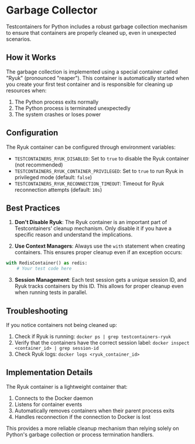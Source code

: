 # Garbage Collector

Testcontainers for Python includes a robust garbage collection mechanism to ensure that containers are properly cleaned up, even in unexpected scenarios.

## How it Works

The garbage collection is implemented using a special container called "Ryuk" (pronounced "reaper"). This container is automatically started when you create your first test container and is responsible for cleaning up resources when:

1. The Python process exits normally
2. The Python process is terminated unexpectedly
3. The system crashes or loses power

## Configuration

The Ryuk container can be configured through environment variables:

- `TESTCONTAINERS_RYUK_DISABLED`: Set to `true` to disable the Ryuk container (not recommended)
- `TESTCONTAINERS_RYUK_CONTAINER_PRIVILEGED`: Set to `true` to run Ryuk in privileged mode (default: `false`)
- `TESTCONTAINERS_RYUK_RECONNECTION_TIMEOUT`: Timeout for Ryuk reconnection attempts (default: `10s`)

## Best Practices

1. **Don't Disable Ryuk**: The Ryuk container is an important part of Testcontainers' cleanup mechanism. Only disable it if you have a specific reason and understand the implications.

2. **Use Context Managers**: Always use the `with` statement when creating containers. This ensures proper cleanup even if an exception occurs:

```python
with RedisContainer() as redis:
    # Your test code here
```

3. **Session Management**: Each test session gets a unique session ID, and Ryuk tracks containers by this ID. This allows for proper cleanup even when running tests in parallel.

## Troubleshooting

If you notice containers not being cleaned up:

1. Check if Ryuk is running: `docker ps | grep testcontainers-ryuk`
2. Verify that the containers have the correct session label: `docker inspect <container_id> | grep session-id`
3. Check Ryuk logs: `docker logs <ryuk_container_id>`

## Implementation Details

The Ryuk container is a lightweight container that:

1. Connects to the Docker daemon
2. Listens for container events
3. Automatically removes containers when their parent process exits
4. Handles reconnection if the connection to Docker is lost

This provides a more reliable cleanup mechanism than relying solely on Python's garbage collection or process termination handlers.
